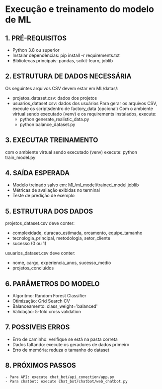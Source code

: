 # Execução e treinamento do modelo de ML

## 1. PRÉ-REQUISITOS
   - Python 3.8 ou superior
   - Instalar dependências: pip install -r requirements.txt
   - Bibliotecas principais: pandas, scikit-learn, joblib

## 2. ESTRUTURA DE DADOS NECESSÁRIA
   Os seguintes arquivos CSV devem estar em ML/datas/:
   - projetos_dataset.csv: dados dos projetos
   - usuarios_dataset.csv: dados dos usuários
   Para gerar os arquivos CSV, execute os scriptsdentro de factory_data (opcional)
    Com o ambiente virtual sendo executado (venv) e os requirements instalados, execute:
        - python generate_realistic_data.py
        - python balance_dataset.py


## 3. EXECUTAR TREINAMENTO
   com o ambiente virtual sendo executado (venv) execute:
   python train_model.py

## 4. SAÍDA ESPERADA
   - Modelo treinado salvo em: ML/ml_model/trained_model.joblib
   - Métricas de avaliação exibidas no terminal
   - Teste de predição de exemplo

## 5. ESTRUTURA DOS DADOS
   
   projetos_dataset.csv deve conter:
   - complexidade, duracao_estimada, orcamento, equipe_tamanho
   - tecnologia_principal, metodologia, setor_cliente
   - sucesso (0 ou 1)
   
   usuarios_dataset.csv deve conter:
   - nome, cargo, experiencia_anos, sucesso_medio
   - projetos_concluidos

## 6. PARÂMETROS DO MODELO
   - Algoritmo: Random Forest Classifier
   - Otimização: Grid Search CV
   - Balanceamento: class_weight='balanced'
   - Validação: 5-fold cross validation

## 7. POSSIVEIS ERROS
   - Erro de caminho: verifique se está na pasta correta
   - Dados faltando: execute os geradores de dados primeiro
   - Erro de memória: reduza o tamanho do dataset


## 8. PRÓXIMOS PASSOS
    - Para API: execute chat_bot/api_conection/app.py
    - Para chatbot: execute chat_bot/chatbot/web_chatbot.py
